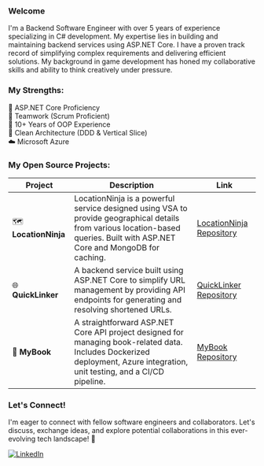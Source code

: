 ### Welcome
I'm a Backend Software Engineer with over 5 years of experience specializing in C# development. My expertise lies in building and maintaining backend services using ASP.NET Core. I have a proven track record of simplifying complex requirements and delivering efficient solutions. My background in game development has honed my collaborative skills and ability to think creatively under pressure.

### My Strengths:
🚀 ASP.NET Core Proficiency  
🤝 Teamwork (Scrum Proficient)  
🧠 10+ Years of OOP Experience  
📐 Clean Architecture (DDD & Vertical Slice)  
☁️ Microsoft Azure  

### My Open Source Projects: 

| Project              | Description                                                                                                                                                | Link                                                                |
|----------------------|------------------------------------------------------------------------------------------------------------------------------------------------------------|---------------------------------------------------------------------|
| 🗺️ **LocationNinja**   | LocationNinja is a powerful service designed using VSA to provide geographical details from various location-based queries. Built with ASP.NET Core and MongoDB for caching.                                | [LocationNinja Repository](https://github.com/emaadgh/LocationNinja) |
| 🌐 **QuickLinker**    | A backend service built using ASP.NET Core to simplify URL management by providing API endpoints for generating and resolving shortened URLs.               | [QuickLinker Repository](https://github.com/emaadgh/QuickLinker)     |
| 📘 **MyBook**         | A straightforward ASP.NET Core API project designed for managing book-related data. Includes Dockerized deployment, Azure integration, unit testing, and a CI/CD pipeline. | [MyBook Repository](https://github.com/emaadgh/mybook)      

### Let's Connect!
I'm eager to connect with fellow software engineers and collaborators. Let's discuss, exchange ideas, and explore potential collaborations in this ever-evolving tech landscape! 🌟

[![LinkedIn](https://img.shields.io/badge/-LinkedIn-blue?style=flat-square&logo=linkedin)](https://www.linkedin.com/in/emaad1)
